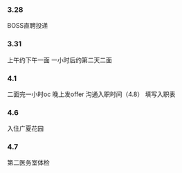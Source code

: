 ### 3.28

BOSS直聘投递



### 3.31

上午约下午一面 一小时后约第二天二面



### 4.1

二面完一小时oc 晚上发offer 沟通入职时间（4.8） 填写入职表



### 4.6

入住广夏花园



### 4.7

第二医务室体检